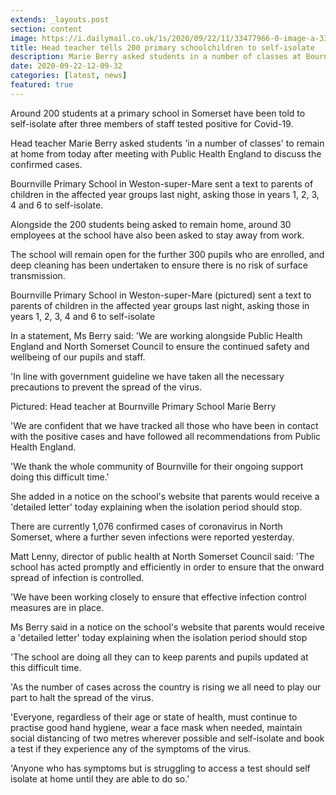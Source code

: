```yaml
---
extends: _layouts.post
section: content
image: https://i.dailymail.co.uk/1s/2020/09/22/11/33477966-0-image-a-33_1600772125841.jpg 
title: Head teacher tells 200 primary schoolchildren to self-isolate 
description: Marie Berry asked students in a number of classes at Bournville Primary School in Somerset to remain at home from today after meeting with Public Health England. 
date: 2020-09-22-12-09-32 
categories: [latest, news] 
featured: true 
--- 
```

Around 200 students at a primary school in Somerset have been told to self-isolate after three members of staff tested positive for Covid-19. 

Head teacher Marie Berry asked students 'in a number of classes' to remain at home from today after meeting with Public Health England to discuss the confirmed cases.

Bournville Primary School in Weston-super-Mare sent a text to parents of children in the affected year groups last night, asking those in years 1, 2, 3, 4 and 6 to self-isolate.

Alongside the 200 students being asked to remain home, around 30 employees at the school have also been asked to stay away from work. 

The school will remain open for the further 300 pupils who are enrolled, and deep cleaning has been undertaken to ensure there is no risk of surface transmission.  

Bournville Primary School in Weston-super-Mare (pictured) sent a text to parents of children in the affected year groups last night, asking those in years 1, 2, 3, 4 and 6 to self-isolate

In a statement, Ms Berry said: 'We are working alongside Public Health England and North Somerset Council to ensure the continued safety and wellbeing of our pupils and staff.

'In line with government guideline we have taken all the necessary precautions to prevent the spread of the virus.

Pictured: Head teacher at Bournville Primary School Marie Berry

'We are confident that we have tracked all those who have been in contact with the positive cases and have followed all recommendations from Public Health England.

'We thank the whole community of Bournville for their ongoing support doing this difficult time.'

She added in a notice on the school's website that parents would receive a 'detailed letter' today explaining when the isolation period should stop.  

There are currently 1,076 confirmed cases of coronavirus in North Somerset, where a further seven infections were reported yesterday. 

Matt Lenny, director of public health at North Somerset Council said: 'The school has acted promptly and efficiently in order to ensure that the onward spread of infection is controlled. 

'We have been working closely to ensure that effective infection control measures are in place.

Ms Berry said in a notice on the school's website that parents would receive a 'detailed letter' today explaining when the isolation period should stop

'The school are doing all they can to keep parents and pupils updated at this difficult time.

'As the number of cases across the country is rising we all need to play our part to halt the spread of the virus.

'Everyone, regardless of their age or state of health, must continue to practise good hand hygiene, wear a face mask when needed, maintain social distancing of two metres wherever possible and self-isolate and book a test if they experience any of the symptoms of the virus.

'Anyone who has symptoms but is struggling to access a test should self isolate at home until they are able to do so.'

